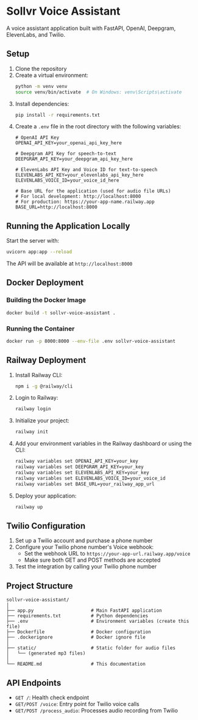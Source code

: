 # Sollvr Voice Assistant

A voice assistant application built with FastAPI, OpenAI, Deepgram, ElevenLabs, and Twilio.

## Setup

1. Clone the repository
2. Create a virtual environment:
   ```bash
   python -m venv venv
   source venv/bin/activate  # On Windows: venv\Scripts\activate
   ```
3. Install dependencies:
   ```bash
   pip install -r requirements.txt
   ```
4. Create a `.env` file in the root directory with the following variables:
   ```
   # OpenAI API Key
   OPENAI_API_KEY=your_openai_api_key_here
   
   # Deepgram API Key for speech-to-text
   DEEPGRAM_API_KEY=your_deepgram_api_key_here
   
   # ElevenLabs API Key and Voice ID for text-to-speech
   ELEVENLABS_API_KEY=your_elevenlabs_api_key_here
   ELEVENLABS_VOICE_ID=your_voice_id_here
   
   # Base URL for the application (used for audio file URLs)
   # For local development: http://localhost:8000
   # For production: https://your-app-name.railway.app
   BASE_URL=http://localhost:8000
   ```

## Running the Application Locally

Start the server with:
```bash
uvicorn app:app --reload
```

The API will be available at `http://localhost:8000`

## Docker Deployment

### Building the Docker Image
```bash
docker build -t sollvr-voice-assistant .
```

### Running the Container
```bash
docker run -p 8000:8000 --env-file .env sollvr-voice-assistant
```

## Railway Deployment

1. Install Railway CLI:
   ```bash
   npm i -g @railway/cli
   ```

2. Login to Railway:
   ```bash
   railway login
   ```

3. Initialize your project:
   ```bash
   railway init
   ```

4. Add your environment variables in the Railway dashboard or using the CLI:
   ```bash
   railway variables set OPENAI_API_KEY=your_key
   railway variables set DEEPGRAM_API_KEY=your_key
   railway variables set ELEVENLABS_API_KEY=your_key
   railway variables set ELEVENLABS_VOICE_ID=your_voice_id
   railway variables set BASE_URL=your_railway_app_url
   ```

5. Deploy your application:
   ```bash
   railway up
   ```

## Twilio Configuration

1. Set up a Twilio account and purchase a phone number
2. Configure your Twilio phone number's Voice webhook:
   - Set the webhook URL to `https://your-app-url.railway.app/voice`
   - Make sure both GET and POST methods are accepted
3. Test the integration by calling your Twilio phone number

## Project Structure

```
sollvr-voice-assistant/
│
├── app.py                     # Main FastAPI application
├── requirements.txt           # Python dependencies
├── .env                       # Environment variables (create this file)
├── Dockerfile                 # Docker configuration
├── .dockerignore              # Docker ignore file
│
├── static/                    # Static folder for audio files
│   └── (generated mp3 files)
│
└── README.md                  # This documentation
```

## API Endpoints

- `GET /`: Health check endpoint
- `GET/POST /voice`: Entry point for Twilio voice calls
- `GET/POST /process_audio`: Processes audio recording from Twilio 